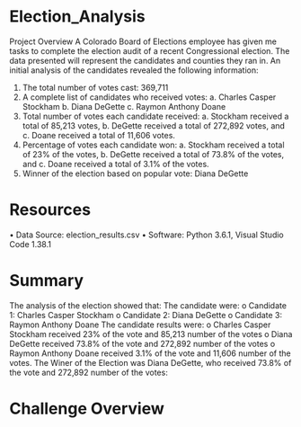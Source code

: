 # Election_Analysis

Project Overview
A Colorado Board of Elections employee has given me tasks to complete the election audit of a recent Congressional election. The data presented will represent the candidates and counties they ran in. An initial analysis of the candidates revealed the following information:
  1.	The total number of votes cast: 369,711
  2.	A complete list of candidates who received votes:
    a.	Charles Casper Stockham
    b.	Diana DeGette
    c.	Raymon Anthony Doane
  3.	Total number of votes each candidate received:
    a.	Stockham received a total of 85,213 votes,
    b.	DeGette received a total of 272,892 votes, and
    c.	Doane received a total of 11,606 votes.
4.	Percentage of votes each candidate won:
    a.	Stockham received a total of 23% of the votes,
    b.	DeGette received a total of 73.8% of the votes, and
    c.	Doane received a total of 3.1% of the votes.
  5.	Winner of the election based on popular vote: Diana DeGette

# Resources
•	Data Source: election_results.csv
•	Software: Python 3.6.1, Visual Studio Code 1.38.1

# Summary
The analysis of the election showed that:
The candidate were:
  o	Candidate 1: Charles Casper Stockham
  o	Candidate 2: Diana DeGette
  o	Candidate 3: Raymon Anthony Doane
The candidate results were:
  o	Charles Casper Stockham received 23% of the vote and 85,213 number of the votes
  o	Diana DeGette received 73.8% of the vote and 272,892 number of the votes
  o	Raymon Anthony Doane received 3.1% of the vote and 11,606 number of the votes.
The Winer of the Election was Diana DeGette, who received 73.8% of the vote and 272,892 number of the votes:

# Challenge Overview



